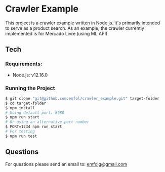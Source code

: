 # Crawler Example

This project is a crawler example written in Node.js.
It's primarily intended to serve as a product search.
As an example, the crawler currently implemented is
for Mercado Livre (using ML API)

## Tech

### Requirements:
* Node.js: v12.16.0

### Running the Project
```sh
$ git clone "git@github.com:emfol/crawler_example.git" target-folder
$ cd target-folder
$ npm install
# Using default port: 8080
$ npm run start
# Or using an alternative port number
$ PORT=1234 npm run start
# For testing
$ npm run test
```

## Questions
For questions please send an email to: emfolg@gmail.com
